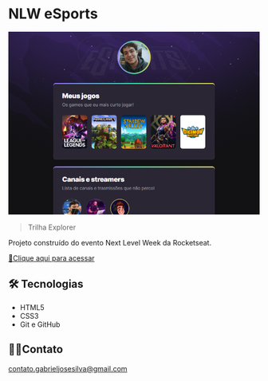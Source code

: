 # NLW eSports

![preview](./.github/preview.png)

>Trilha Explorer

Projeto construído do evento Next Level Week da Rocketseat.

[🔗Clique aqui para acessar](https://gabriel-gjs.github.io/gabriel-nlw-sports/)

## 🛠 Tecnologias

- HTML5
- CSS3
- Git e GitHub

## 🐱‍👤Contato

contato.gabrieljosesilva@gmail.com
